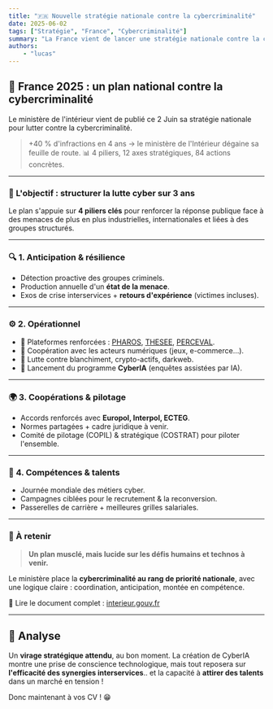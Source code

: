 ```yaml
---
title: "🇫🇷 Nouvelle stratégie nationale contre la cybercriminalité"
date: 2025-06-02
tags: ["Stratégie", "France", "Cybercriminalité"]
summary: "La France vient de lancer une stratégie nationale contre la cybercriminalité : 4 piliers, 84 actions, cybersécurité renforcée, IA, coopération et recrutement ciblé."
authors: 
    - "lucas"
---
```


## 🚨 France 2025 : un plan national contre la cybercriminalité

Le ministère de l'intérieur vient de publié ce 2 Juin sa stratégie nationale pour lutter contre la cybercriminalité.

> +40 % d'infractions en 4 ans → le ministère de l'Intérieur dégaine sa feuille de route.
> 📊 4 piliers, 12 axes stratégiques, 84 actions concrètes.

---

### 🎯 L'objectif : structurer la lutte cyber sur 3 ans

Le plan s'appuie sur **4 piliers clés** pour renforcer la réponse publique face à des menaces de plus en plus industrielles, internationales et liées à des groupes structurés.

---

### 🔍 1. Anticipation & résilience

- Détection proactive des groupes criminels.
- Production annuelle d'un **état de la menace**.
- Exos de crise interservices + **retours d'expérience** (victimes incluses).

---

### ⚙️ 2. Opérationnel

- 🔗 Plateformes renforcées : [PHAROS](https://www.internet-signalement.gouv.fr/PharosS1/), [THESEE](https://www.service-public.fr/particuliers/vosdroits/R45758), [PERCEVAL](https://www.service-public.fr/particuliers/vosdroits/R46526).
- 🤝 Coopération avec les acteurs numériques (jeux, e-commerce…).
- 💸 Lutte contre blanchiment, crypto-actifs, darkweb.
- 🧠 Lancement du programme **CyberIA** (enquêtes assistées par IA).


---

### 🌍 3. Coopérations & pilotage

- Accords renforcés avec **Europol, Interpol, ECTEG**.
- Normes partagées + cadre juridique à venir.
- Comité de pilotage (COPIL) & stratégique (COSTRAT) pour piloter l'ensemble.

---

### 👥 4. Compétences & talents

- Journée mondiale des métiers cyber.
- Campagnes ciblées pour le recrutement & la reconversion.
- Passerelles de carrière + meilleures grilles salariales.

---

### 🧠 À retenir

> **Un plan musclé, mais lucide sur les défis humains et technos à venir.**

Le ministère place la **cybercriminalité au rang de priorité nationale**, avec une logique claire : coordination, anticipation, montée en compétence.

🔗 Lire le document complet : [interieur.gouv.fr](https://www.interieur.gouv.fr/actualites/actualites-du-ministere/strategie-nationale-pour-lutter-contre-cybercriminalite)

---

## 🔎 Analyse

Un **virage stratégique attendu**, au bon moment. La création de CyberIA montre une prise de conscience technologique, mais tout reposera sur **l'efficacité des synergies interservices**.. et la capacité à **attirer des talents** dans un marché en tension ! 

Donc maintenant à vos CV ! 😁

